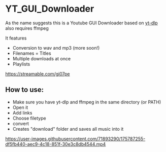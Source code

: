 # YT_GUI_Downloader
As the name suggests this is a Youtube GUI Downloader based on [yt-dlp](https://github.com/yt-dlp/yt-dlp) also requires ffmpeg

It features 
- Conversion to wav and mp3 (more soon!)
- Filenames = Titles
- Multiple downloads at once
- Playlists

https://streamable.com/gi07pe

## How to use:
- Make sure you have yt-dlp and ffmpeg in the same directory (or PATH)
- Open it
- Add links
- Choose filetype
- convert
- Creates "download" folder and saves all music into it




https://user-images.githubusercontent.com/71893290/175787255-df5fb440-aec9-4c18-851f-30e3c8db4544.mp4

